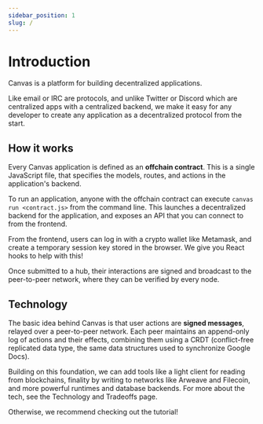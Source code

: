 ```yaml
---
sidebar_position: 1
slug: /
---
```


# Introduction

Canvas is a platform for building decentralized applications.

Like email or IRC are protocols, and unlike Twitter or Discord which are centralized apps with a centralized backend, we make it easy for any developer to create any application as a decentralized protocol from the start.


## How it works

Every Canvas application is defined as an **offchain contract**. This is a single JavaScript file, that specifies the models, routes, and actions in the application's backend.

To run an application, anyone with the offchain contract can execute `canvas run <contract.js>` from the command line. This launches a decentralized backend for the application, and exposes an API that you can connect to from the frontend.

From the frontend, users can log in with a crypto wallet like Metamask, and create a temporary session key stored in the browser. We give you React hooks to help with this!

Once submitted to a hub, their interactions are signed and broadcast to the peer-to-peer network, where they can be verified by every node.

## Technology

The basic idea behind Canvas is that user actions are **signed messages**, relayed over a peer-to-peer network. Each peer maintains an append-only log of actions and their effects, combining them using a CRDT (conflict-free replicated data type, the same data structures used to synchronize Google Docs).

Building on this foundation, we can add tools like a light client for reading from blockchains, finality by writing to networks like Arweave and Filecoin, and more powerful runtimes and database backends. For more about the tech, see the Technology and Tradeoffs page.

Otherwise, we recommend checking out the tutorial!
